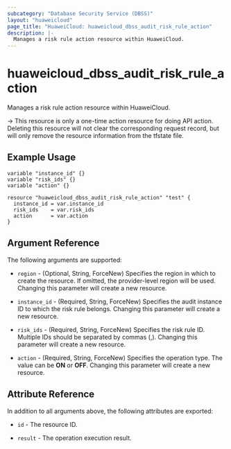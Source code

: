 ```yaml
---
subcategory: "Database Security Service (DBSS)"
layout: "huaweicloud"
page_title: "HuaweiCloud: huaweicloud_dbss_audit_risk_rule_action"
description: |-
  Manages a risk rule action resource within HuaweiCloud.
---
```


# huaweicloud_dbss_audit_risk_rule_action

Manages a risk rule action resource within HuaweiCloud.

-> This resource is only a one-time action resource for doing API action. Deleting this resource will not clear
  the corresponding request record, but will only remove the resource information from the tfstate file.

## Example Usage

```hcl
variable "instance_id" {}
variable "risk_ids" {}
variable "action" {}

resource "huaweicloud_dbss_audit_risk_rule_action" "test" {
  instance_id = var.instance_id
  risk_ids    = var.risk_ids
  action      = var.action
}
```

## Argument Reference

The following arguments are supported:

* `region` - (Optional, String, ForceNew) Specifies the region in which to create the resource.
  If omitted, the provider-level region will be used.
  Changing this parameter will create a new resource.

* `instance_id` - (Required, String, ForceNew) Specifies the audit instance ID to which the risk rule belongs.
  Changing this parameter will create a new resource.

* `risk_ids` - (Required, String, ForceNew) Specifies the risk rule ID.
  Multiple IDs should be separated by commas (,).
  Changing this parameter will create a new resource.

* `action` - (Required, String, ForceNew) Specifies the operation type.
  The value can be **ON** or **OFF**.
  Changing this parameter will create a new resource.

## Attribute Reference

In addition to all arguments above, the following attributes are exported:

* `id` - The resource ID.

* `result` - The operation execution result.
